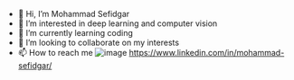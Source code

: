 - 👋 Hi, I’m Mohammad Sefidgar 
- 👀 I’m interested in deep learning  and computer vision 
- 🌱 I’m currently learning coding 
- 💞️ I’m looking to collaborate on my interests
- 📫 How to reach me 
![image](https://user-images.githubusercontent.com/7599206/185025033-4b2fcc9e-5c6f-40d0-907e-cb2c5910b61e.png)
https://www.linkedin.com/in/mohammad-sefidgar/

<!---
mhsefidgar/mhsefidgar is a ✨ special ✨ repository because its `README.md` (this file) appears on your GitHub profile.
You can click the Preview link to take a look at your changes.
--->
